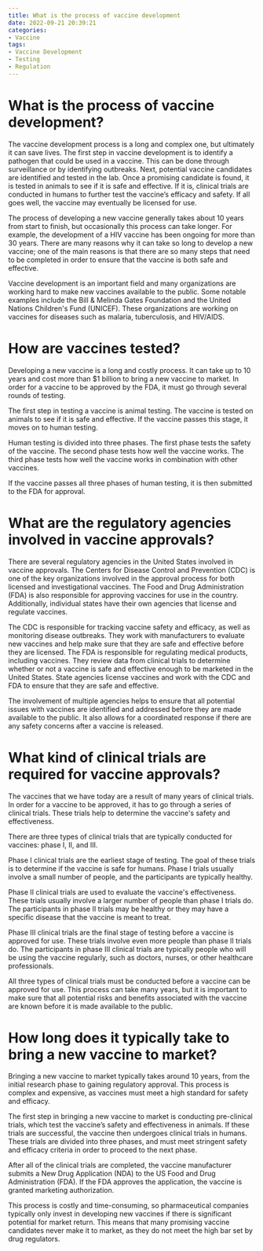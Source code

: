 ```yaml
---
title: What is the process of vaccine development 
date: 2022-09-21 20:39:21
categories:
- Vaccine
tags:
- Vaccine Development
- Testing
- Regulation
---
```



#  What is the process of vaccine development? 

The vaccine development process is a long and complex one, but ultimately it can save lives. The first step in vaccine development is to identify a pathogen that could be used in a vaccine. This can be done through surveillance or by identifying outbreaks. Next, potential vaccine candidates are identified and tested in the lab. Once a promising candidate is found, it is tested in animals to see if it is safe and effective. If it is, clinical trials are conducted in humans to further test the vaccine’s efficacy and safety. If all goes well, the vaccine may eventually be licensed for use.

The process of developing a new vaccine generally takes about 10 years from start to finish, but occasionally this process can take longer. For example, the development of a HIV vaccine has been ongoing for more than 30 years. There are many reasons why it can take so long to develop a new vaccine; one of the main reasons is that there are so many steps that need to be completed in order to ensure that the vaccine is both safe and effective.

Vaccine development is an important field and many organizations are working hard to make new vaccines available to the public. Some notable examples include the Bill & Melinda Gates Foundation and the United Nations Children's Fund (UNICEF). These organizations are working on vaccines for diseases such as malaria, tuberculosis, and HIV/AIDS.

#  How are vaccines tested? 

Developing a new vaccine is a long and costly process. It can take up to 10 years and cost more than $1 billion to bring a new vaccine to market. 
In order for a vaccine to be approved by the FDA, it must go through several rounds of testing. 

The first step in testing a vaccine is animal testing. The vaccine is tested on animals to see if it is safe and effective. If the vaccine passes this stage, it moves on to human testing. 

Human testing is divided into three phases. The first phase tests the safety of the vaccine. The second phase tests how well the vaccine works. The third phase tests how well the vaccine works in combination with other vaccines. 

If the vaccine passes all three phases of human testing, it is then submitted to the FDA for approval.

#  What are the regulatory agencies involved in vaccine approvals?

There are several regulatory agencies in the United States involved in vaccine approvals. The Centers for Disease Control and Prevention (CDC) is one of the key organizations involved in the approval process for both licensed and investigational vaccines. The Food and Drug Administration (FDA) is also responsible for approving vaccines for use in the country. Additionally, individual states have their own agencies that license and regulate vaccines.

The CDC is responsible for tracking vaccine safety and efficacy, as well as monitoring disease outbreaks. They work with manufacturers to evaluate new vaccines and help make sure that they are safe and effective before they are licensed. The FDA is responsible for regulating medical products, including vaccines. They review data from clinical trials to determine whether or not a vaccine is safe and effective enough to be marketed in the United States. State agencies license vaccines and work with the CDC and FDA to ensure that they are safe and effective.

The involvement of multiple agencies helps to ensure that all potential issues with vaccines are identified and addressed before they are made available to the public. It also allows for a coordinated response if there are any safety concerns after a vaccine is released.

#  What kind of clinical trials are required for vaccine approvals? 
The vaccines that we have today are a result of many years of clinical trials.  In order for a vaccine to be approved, it has to go through a series of clinical trials. These trials help to determine the vaccine's safety and effectiveness. 

There are three types of clinical trials that are typically conducted for vaccines: phase I, II, and III. 

Phase I clinical trials are the earliest stage of testing. The goal of these trials is to determine if the vaccine is safe for humans. Phase I trials usually involve a small number of people, and the participants are typically healthy. 

Phase II clinical trials are used to evaluate the vaccine's effectiveness. These trials usually involve a larger number of people than phase I trials do. The participants in phase II trials may be healthy or they may have a specific disease that the vaccine is meant to treat. 

Phase III clinical trials are the final stage of testing before a vaccine is approved for use. These trials involve even more people than phase II trials do. The participants in phase III clinical trials are typically people who will be using the vaccine regularly, such as doctors, nurses, or other healthcare professionals. 

All three types of clinical trials must be conducted before a vaccine can be approved for use. This process can take many years, but it is important to make sure that all potential risks and benefits associated with the vaccine are known before it is made available to the public.

#  How long does it typically take to bring a new vaccine to market?

Bringing a new vaccine to market typically takes around 10 years, from the initial research phase to gaining regulatory approval. This process is complex and expensive, as vaccines must meet a high standard for safety and efficacy.

The first step in bringing a new vaccine to market is conducting pre-clinical trials, which test the vaccine’s safety and effectiveness in animals. If these trials are successful, the vaccine then undergoes clinical trials in humans. These trials are divided into three phases, and must meet stringent safety and efficacy criteria in order to proceed to the next phase.

After all of the clinical trials are completed, the vaccine manufacturer submits a New Drug Application (NDA) to the US Food and Drug Administration (FDA). If the FDA approves the application, the vaccine is granted marketing authorization.

This process is costly and time-consuming, so pharmaceutical companies typically only invest in developing new vaccines if there is significant potential for market return. This means that many promising vaccine candidates never make it to market, as they do not meet the high bar set by drug regulators.